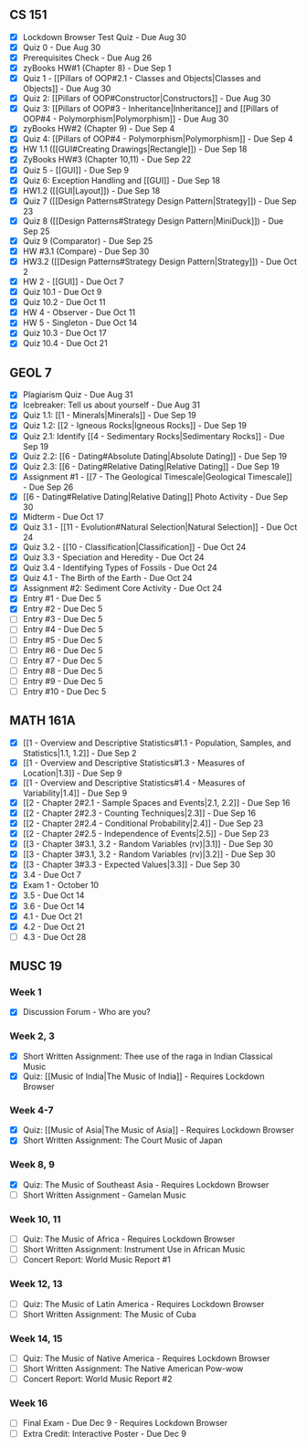 ## CS 151
- [x] Lockdown Browser Test Quiz - Due Aug 30
- [x] Quiz 0 - Due Aug 30
- [x] Prerequisites Check - Due Aug 26
- [x] zyBooks HW#1 (Chapter 8) - Due Sep 1
- [x] Quiz 1 - [[Pillars of OOP#2.1 - Classes and Objects|Classes and Objects]] - Due Aug 30
- [x] Quiz 2: [[Pillars of OOP#Constructor|Constructors]] - Due Aug 30
- [x] Quiz 3: [[Pillars of OOP#3 - Inheritance|Inheritance]] and [[Pillars of OOP#4 - Polymorphism|Polymorphism]] - Due Aug 30
- [x] zyBooks HW#2 (Chapter 9) - Due Sep 4
- [x] Quiz 4: [[Pillars of OOP#4 - Polymorphism|Polymorphism]] - Due Sep 4
- [x] HW 1.1 ([[GUI#Creating Drawings|Rectangle]]) - Due Sep 18
- [x] ZyBooks HW#3 (Chapter 10,11) - Due Sep 22
- [x] Quiz 5 - [[GUI]] - Due Sep 9
- [x] Quiz 6: Exception Handling and [[GUI]] - Due Sep 18
- [x] HW1.2 ([[GUI|Layout]]) - Due Sep 18
- [x] Quiz 7 ([[Design Patterns#Strategy Design Pattern|Strategy]]) - Due Sep 23
- [x] Quiz 8 ([[Design Patterns#Strategy Design Pattern|MiniDuck]]) - Due Sep 25
- [x] Quiz 9 (Comparator) - Due Sep 25
- [x] HW #3.1 (Compare) - Due Sep 30
- [x] HW3.2 ([[Design Patterns#Strategy Design Pattern|Strategy]]) - Due Oct 2
- [x] HW 2 - [[GUI]] - Due Oct 7
- [x] Quiz 10.1 - Due Oct 9
- [x] Quiz 10.2 - Due Oct 11
- [x] HW 4 - Observer - Due Oct 11
- [x] HW 5 - Singleton - Due Oct 14
- [x] Quiz 10.3 - Due Oct 17
- [x] Quiz 10.4 - Due Oct 21

## GEOL 7
- [x] Plagiarism Quiz - Due Aug 31
- [x] Icebreaker: Tell us about yourself - Due Aug 31
- [x] Quiz 1.1: [[1 - Minerals|Minerals]] - Due Sep 19
- [x] Quiz 1.2: [[2 - Igneous Rocks|Igneous Rocks]] - Due Sep 19
- [x] Quiz 2.1: Identify [[4 - Sedimentary Rocks|Sedimentary Rocks]] - Due Sep 19
- [x] Quiz 2.2: [[6 - Dating#Absolute Dating|Absolute Dating]] - Due Sep 19
- [x] Quiz 2.3: [[6 - Dating#Relative Dating|Relative Dating]] - Due Sep 19
- [x] Assignment #1 - [[7 - The Geological Timescale|Geological Timescale]] - Due Sep 26
- [x] [[6 - Dating#Relative Dating|Relative Dating]] Photo Activity - Due Sep 30
- [x] Midterm - Due Oct 17
- [x] Quiz 3.1 - [[11 - Evolution#Natural Selection|Natural Selection]] - Due Oct 24
- [x] Quiz 3.2 - [[10 - Classification|Classification]] - Due Oct 24
- [x] Quiz 3.3 - Speciation and Heredity - Due Oct 24
- [x] Quiz 3.4 - Identifying Types of Fossils - Due Oct 24
- [x] Quiz 4.1 - The Birth of the Earth - Due Oct 24
- [x] Assignment #2: Sediment Core Activity - Due Oct 24
- [x] Entry #1 - Due Dec 5
- [x] Entry #2 - Due Dec 5
- [ ] Entry #3 - Due Dec 5
- [ ] Entry #4 - Due Dec 5
- [ ] Entry #5 - Due Dec 5
- [ ] Entry #6 - Due Dec 5
- [ ] Entry #7 - Due Dec 5
- [ ] Entry #8 - Due Dec 5
- [ ] Entry #9 - Due Dec 5
- [ ] Entry #10 - Due Dec 5
## MATH 161A

- [x] [[1 - Overview and Descriptive Statistics#1.1 - Population, Samples, and Statistics|1.1, 1.2]] - Due Sep 2
- [x] [[1 - Overview and Descriptive Statistics#1.3 - Measures of Location|1.3]] - Due Sep 9
- [x] [[1 - Overview and Descriptive Statistics#1.4 - Measures of Variability|1.4]] - Due Sep 9
- [x] [[2 - Chapter 2#2.1 - Sample Spaces and Events|2.1, 2.2]] - Due Sep 16
- [x] [[2 - Chapter 2#2.3 - Counting Techniques|2.3]] - Due Sep 16
- [x] [[2 - Chapter 2#2.4 - Conditional Probability|2.4]] - Due Sep 23
- [x] [[2 - Chapter 2#2.5 - Independence of Events|2.5]] - Due Sep 23
- [x] [[3 - Chapter 3#3.1, 3.2 - Random Variables (rv)|3.1]] - Due Sep 30
- [x] [[3 - Chapter 3#3.1, 3.2 - Random Variables (rv)|3.2]] - Due Sep 30
- [x] [[3 - Chapter 3#3.3 - Expected Values|3.3]] - Due Sep 30
- [x] 3.4 - Due Oct 7
- [x] Exam 1 - October 10
- [x] 3.5 - Due Oct 14
- [x] 3.6 - Due Oct 14
- [x] 4.1 - Due Oct 21
- [x] 4.2 - Due Oct 21
- [ ] 4.3 - Due Oct 28
## MUSC 19
### Week 1
- [x] Discussion Forum - Who are you?
### Week 2, 3
- [x] Short Written Assignment: Thee use of the raga in Indian Classical Music
- [x] Quiz: [[Music of India|The Music of India]] - Requires Lockdown Browser
### Week 4-7
- [x] Quiz: [[Music of Asia|The Music of Asia]] - Requires Lockdown Browser
- [x] Short Written Assignment: The Court Music of Japan
### Week 8, 9
- [x] Quiz: The Music of Southeast Asia - Requires Lockdown Browser
- [ ] Short Written Assignment - Gamelan Music
### Week 10, 11
- [ ] Quiz: The Music of Africa - Requires Lockdown Browser
- [ ] Short Written Assignment: Instrument Use in African Music
- [ ] Concert Report: World Music Report #1
### Week 12, 13
- [ ] Quiz: The Music of Latin America - Requires Lockdown Browser
- [ ] Short Written Assignment: The Music of Cuba
### Week 14, 15
- [ ] Quiz: The Music of Native America - Requires Lockdown Browser
- [ ] Short Written Assignment: The Native American Pow-wow
- [ ] Concert Report: World Music Report #2
### Week 16
- [ ] Final Exam - Due Dec 9 - Requires Lockdown Browser
- [ ] Extra Credit: Interactive Poster - Due Dec 9